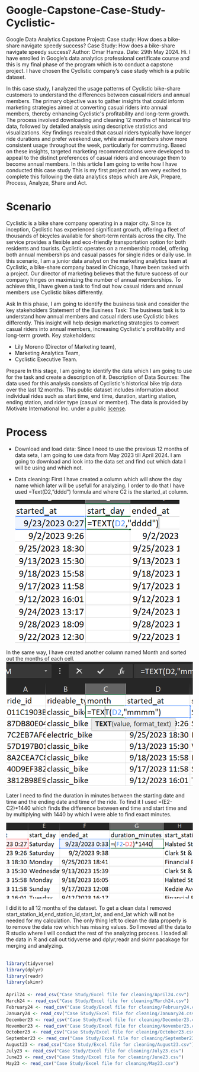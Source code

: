 # Google-Capstone-Case-Study-Cyclistic-
Google Data Analytics Capstone Project: Case study: How does a bike-share navigate speedy success?
Case Study: How does a bike-share navigate speedy success?
Author: Omar Hamza.
Date: 29th May 2024.
Hi. I have enrolled in Google’s data analytics professional certificate course and this is my final phase of the program which is to conduct a capstone project. I have chosen the Cyclistic company’s case study which is a public dataset. 

In this case study, I analyzed the usage patterns of Cyclistic bike-share customers to understand the differences between casual riders and annual members. The primary objective was to gather insights that could inform marketing strategies aimed at converting casual riders into annual members, thereby enhancing Cyclistic's profitability and long-term growth. The process involved downloading and cleaning 12 months of historical trip data, followed by detailed analysis using descriptive statistics and visualizations. Key findings revealed that casual riders typically have longer ride durations and prefer weekend use, while annual members show more consistent usage throughout the week, particularly for commuting. Based on these insights, targeted marketing recommendations were developed to appeal to the distinct preferences of casual riders and encourage them to become annual members.
In this article I am going to write how I have conducted this case study This is my first project and I am very excited to complete this following the data analytics steps which are Ask, Prepare, Process, Analyze, Share and Act.

# Scenario
Cyclistic is a bike share company operating in a major city. Since its inception, Cyclistic has experienced significant growth, offering a fleet of thousands of bicycles available for short-term rentals across the city. The service provides a flexible and eco-friendly transportation option for both residents and tourists. Cyclistic operates on a membership model, offering both annual memberships and casual passes for single rides or daily use.
In this scenario, I am a junior data analyst on the marketing analytics team at Cyclistic, a bike-share company based in Chicago, I have been tasked with a project. Our director of marketing believes that the future success of our company hinges on maximizing the number of annual memberships. To achieve this, I have given a task to find out how casual riders and annual members use Cyclistic bikes differently.

Ask
In this phase, I am going to identify the business task and consider the key stakeholders
Statement of the Business Task:
The business task is to understand how annual members and casual riders use Cyclistic bikes differently. This insight will help design marketing strategies to convert casual riders into annual members, increasing Cyclistic's profitability and long-term growth.
Key stakeholders:
* Lily Moreno (Director of Marketing team), 
* Marketing Analytics Team,
* Cyclistic Executive Team.

Prepare
In this stage, I am going to identify the data which I am going to use for the task and create a description of it.
Description of Data Sources:
The data used for this analysis consists of Cyclistic's historical bike trip data over the last 12 months. This public dataset includes information about individual rides such as start time, end time, duration, starting station, ending station, and rider type (casual or member). The data is provided by Motivate International Inc. under a public [license](https://divvybikes.com/data-license-agreement).


# Process
*  Download and load data: Since I need to use the previous 12 months of data seta, I am going to use data from May 2023 till April 2024. I am going to download and look into the data set and find out which data I will be using and which not.
* Data cleaning: First I have created a column which will show the day name which later will be usefull for analyzing. I order to do that I have used =Text(D2,”dddd”) formula and where C2 is the started_at column.

  ![Adding day in excel](https://github.com/omarhamza1996/Google-Capstone-Case-Study-Cyclistic-/blob/main/Screenshots/day.png)

In the same way, I have created another column named Month and sorted out the months of each cell.
  ![Adding day month excel](https://github.com/omarhamza1996/Google-Capstone-Case-Study-Cyclistic-/blob/main/Screenshots/month.png)

Later I need to find the duration in minutes between the starting date and time and the ending date and time of the ride. To find it I used =(E2-C2)*1440 which finds the difference between end time and start time and by multiplying with 1440 by which I were able to find exact minutes.

![Adding time duration excel](https://github.com/omarhamza1996/Google-Capstone-Case-Study-Cyclistic-/blob/main/Screenshots/minutes.png)

I did it to all 12 months of the dataset. To get a clean data I removed start_station_id,end_station_id,start_lat, and end_lat which will not be needed for my calculation.
The only thing left to clean the data properly is to remove the data row which has missing values.
So I moved all the data to R studio where I will conduct the rest of the analyzing process.
I loaded all the data in R and call out tidyverse and dplyr,readr and skimr pacakage for merging and analyzing.

```r

library(tidyverse)
library(dplyr)
library(readr)
library(skimr)

April24 <- read_csv("Case Study/Excel file for cleaning/April24.csv")
March24 <- read_csv("Case Study/Excel file for cleaning/March24.csv")
February24 <- read_csv("Case Study/Excel file for cleaning/February24.csv")
January24 <- read_csv("Case Study/Excel file for cleaning/January24.csv")
December23 <- read_csv("Case Study/Excel file for cleaning/December23.csv")
November23 <- read_csv("Case Study/Excel file for cleaning/November23.csv")
October23 <- read_csv("Case Study/Excel file for cleaning/October23.csv")
September23 <- read_csv("Case Study/Excel file for cleaning/September23.csv")
August23 <- read_csv("Case Study/Excel file for cleaning/August23.csv")
July23 <- read_csv("Case Study/Excel file for cleaning/July23.csv")
June23 <- read_csv("Case Study/Excel file for cleaning/June23.csv")
May23 <- read_csv("Case Study/Excel file for cleaning/May23.csv")

```






```r


```








